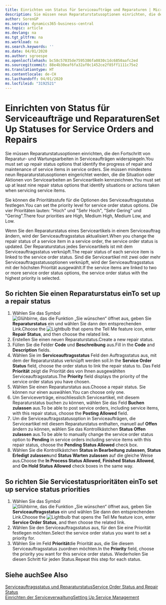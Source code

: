 ```yaml
---
title: Einrichten von Status für Serviceaufträge und Reparaturen | Microsoft Docs
description: Sie müssen neun Reparaturstatusoptionen einrichten, die den Fortschritt von Reparatur- und Wartungsarbeiten in Serviceaufträgen widerspiegeln.
author: SorenGP
ms.service: dynamics365-business-central
ms.topic: article
ms.devlang: na
ms.tgt_pltfrm: na
ms.workload: na
ms.search.keywords: ''
ms.date: 04/01/2020
ms.author: sgroespe
ms.openlocfilehash: bc58c57035de7595386fa0830c1dc6850aafc2ed
ms.sourcegitcommit: 88e4b30eaf6fa32af0c1452ce2f85ff1111c75e2
ms.translationtype: HT
ms.contentlocale: de-CH
ms.lasthandoff: 04/01/2020
ms.locfileid: "3192521"
---
```

# <a name="set-up-statuses-for-service-orders-and-repairs"></a><span data-ttu-id="77672-103">Einrichten von Status für Serviceaufträge und Reparaturen</span><span class="sxs-lookup"><span data-stu-id="77672-103">Set Up Statuses for Service Orders and Repairs</span></span>
<span data-ttu-id="77672-104">Sie müssen Reparaturstatusoptionen einrichten, die den Fortschritt von Reparatur- und Wartungsarbeiten in Serviceaufträgen widerspiegeln.</span><span class="sxs-lookup"><span data-stu-id="77672-104">You must set up repair status options that identify the progress of repair and maintenance of service items in service orders.</span></span> <span data-ttu-id="77672-105">Sie müssen mindestens neun Reparaturstatusoptionen eingerichtet werden, die die Situation oder Aktionen von Servicearbeiten an Serviceartikeln kennzeichnen.</span><span class="sxs-lookup"><span data-stu-id="77672-105">You must set up at least nine repair status options that identify situations or actions taken when servicing service items.</span></span>  

<span data-ttu-id="77672-106">Sie können die Prioritätsstufe für die Optionen des Serviceauftragsstatus festlegen.</span><span class="sxs-lookup"><span data-stu-id="77672-106">You can set the priority level for service order status options.</span></span> <span data-ttu-id="77672-107">Die vier Prioritäten lauten: "Hoch" und "Sehr Hoch", "Sehr Gering" und "Gering".</span><span class="sxs-lookup"><span data-stu-id="77672-107">There four priorities are High, Medium High, Medium Low, and Low.</span></span>  

<span data-ttu-id="77672-108">Wenn Sie den Reparaturstatus eines Serviceartikels in einem Serviceauftrag ändern, wird der Serviceauftragsstatus aktualisiert.</span><span class="sxs-lookup"><span data-stu-id="77672-108">When you change the repair status of a service item in a service order, the service order status is updated.</span></span> <span data-ttu-id="77672-109">Der Reparaturstatus jedes Serviceartikels ist mit dem Serviceauftragsstatus verknüpft.</span><span class="sxs-lookup"><span data-stu-id="77672-109">The repair status of each service item is linked to the service order status.</span></span> <span data-ttu-id="77672-110">Sind die Serviceartikel mit zwei oder mehr Serviceauftragsstatusoptionen verknüpft, wird der Serviceauftragsstatus mit der höchsten Priorität ausgewählt.</span><span class="sxs-lookup"><span data-stu-id="77672-110">If the service items are linked to two or more service order status options, the service order status with the highest priority is selected.</span></span>  

## <a name="to-set-up-a-repair-status"></a><span data-ttu-id="77672-111">So richten Sie einen Reparaturstatus ein</span><span class="sxs-lookup"><span data-stu-id="77672-111">To set up a repair status</span></span>  
1. <span data-ttu-id="77672-112">Wählen Sie das Symbol ![Glühbirne, das die Funktion „Sie wünschen“ öffnet](media/ui-search/search_small.png "Tell Me-Funktion") aus, geben Sie **Reparaturstatus** ein und wählen Sie dann den entsprechenden Link.</span><span class="sxs-lookup"><span data-stu-id="77672-112">Choose the ![Lightbulb that opens the Tell Me feature](media/ui-search/search_small.png "Tell me what you want to do") icon, enter **Repair Status**, and then choose the related link.</span></span>
2. <span data-ttu-id="77672-113">Erstellen Sie einen neuen Reparaturstatus.</span><span class="sxs-lookup"><span data-stu-id="77672-113">Create a new repair status.</span></span>  
3. <span data-ttu-id="77672-114">Füllen Sie die Felder **Code** und **Beschreibung** aus.</span><span class="sxs-lookup"><span data-stu-id="77672-114">Fill in the **Code** and **Description** fields.</span></span>  
4. <span data-ttu-id="77672-115">Wählen Sie im **Serviceauftragsstatus** Feld den Auftragsstatus aus, mit dem der Reparaturstatus verknüpft werden soll.</span><span class="sxs-lookup"><span data-stu-id="77672-115">In the **Service Order Status** field, choose the order status to link the repair status to.</span></span> <span data-ttu-id="77672-116">Das Feld **Priorität** zeigt die Priorität des von Ihnen ausgewählten Serviceauftragsstatus.</span><span class="sxs-lookup"><span data-stu-id="77672-116">The **Priority** field displays the priority of the service order status you have chosen.</span></span>  
5. <span data-ttu-id="77672-117">Wählen Sie einen Reparaturstatus aus.</span><span class="sxs-lookup"><span data-stu-id="77672-117">Choose a repair status.</span></span> <span data-ttu-id="77672-118">Sie können nur einen auswählen.</span><span class="sxs-lookup"><span data-stu-id="77672-118">You can choose only one.</span></span>  
6. <span data-ttu-id="77672-119">Um Serviceverträge, einschliesslich Serviceartikel, mit diesem Reparaturstatus buchen zu können, wählen Sie das Feld **Buchen zulassen** aus.</span><span class="sxs-lookup"><span data-stu-id="77672-119">To be able to post service orders, including service items, with this repair status, choose the **Posting Allowed** field.</span></span>  
7. <span data-ttu-id="77672-120">Um die Serviceauftragsstatusoption in Serviceaufträgen, die Serviceartikel mit diesem Reparaturstatus enthalten, manuell auf **Offen** ändern zu können, wählen Sie das Kontrollkästchen **Status Offen zulassen** aus.</span><span class="sxs-lookup"><span data-stu-id="77672-120">To be able to manually change the service order status option to **Pending** in service orders including service items with this repair status, choose the **Pending Status Allowed** check box.</span></span>  
8. <span data-ttu-id="77672-121">Wählen Sie die Kontrollkästchen **Status in Bearbeitung zulassen**, **Status Erledigt zulassen**und **Status Warten zulassen** auf die gleiche Weise aus.</span><span class="sxs-lookup"><span data-stu-id="77672-121">Choose the **In Process Status Allowed**, **Finished Status Allowed**, and **On Hold Status Allowed** check boxes in the same way.</span></span>
  
## <a name="to-set-up-service-status-priorities"></a><span data-ttu-id="77672-122">So richten Sie Servicestatusprioritäten ein</span><span class="sxs-lookup"><span data-stu-id="77672-122">To set up service status priorities</span></span>  
1. <span data-ttu-id="77672-123">Wählen Sie das Symbol ![Glühbirne, das die Funktion „Sie wünschen“ öffnet](media/ui-search/search_small.png "Tell Me-Funktion") aus, geben Sie **Serviceauftragsstatus** ein und wählen Sie dann den entsprechenden Link.</span><span class="sxs-lookup"><span data-stu-id="77672-123">Choose the ![Lightbulb that opens the Tell Me feature](media/ui-search/search_small.png "Tell me what you want to do") icon, enter **Service Order Status**, and then choose the related link.</span></span>  
2. <span data-ttu-id="77672-124">Wählen Sie den Serviceauftragsstatus aus, für den Sie eine Priorität festlegen möchten.</span><span class="sxs-lookup"><span data-stu-id="77672-124">Select the service order status you want to set a priority for.</span></span>  
3. <span data-ttu-id="77672-125">Wählen Sie im Feld **Priorität**die Priorität aus, die Sie diesem Serviceauftragsstatus zuordnen möchten.</span><span class="sxs-lookup"><span data-stu-id="77672-125">In the **Priority** field, choose the priority you want for this service order status.</span></span> <span data-ttu-id="77672-126">Wiederholen Sie diesen Schritt für jeden Status.</span><span class="sxs-lookup"><span data-stu-id="77672-126">Repeat this step for each status.</span></span>  

## <a name="see-also"></a><span data-ttu-id="77672-127">Siehe auch</span><span class="sxs-lookup"><span data-stu-id="77672-127">See Also</span></span>  
[<span data-ttu-id="77672-128">Serviceauftragsstatus und Reparaturstatus</span><span class="sxs-lookup"><span data-stu-id="77672-128">Service Order Status and Repair Status</span></span>](service-service-order-status-and-repair-status.md)  
[<span data-ttu-id="77672-129">Einrichten der Serviceverwaltung</span><span class="sxs-lookup"><span data-stu-id="77672-129">Setting Up Service Management</span></span>](service-setup-service.md)  
